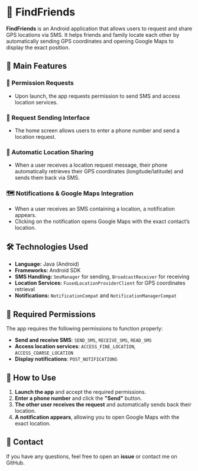 # 📍 FindFriends

**FindFriends** is an Android application that allows users to request and share GPS locations via SMS. It helps friends and family locate each other by automatically sending GPS coordinates and opening Google Maps to display the exact position.

## 🚀 Main Features

### 📲 Permission Requests
- Upon launch, the app requests permission to send SMS and access location services.

### 📩 Request Sending Interface
- The home screen allows users to enter a phone number and send a location request.

### 📍 Automatic Location Sharing
- When a user receives a location request message, their phone automatically retrieves their GPS coordinates (longitude/latitude) and sends them back via SMS.

### 🗺️ Notifications & Google Maps Integration
- When a user receives an SMS containing a location, a notification appears.
- Clicking on the notification opens Google Maps with the exact contact’s location.

## 🛠️ Technologies Used
- **Language:** Java (Android)
- **Frameworks:** Android SDK
- **SMS Handling:** `SmsManager` for sending, `BroadcastReceiver` for receiving
- **Location Services:** `FusedLocationProviderClient` for GPS coordinates retrieval
- **Notifications:** `NotificationCompat` and `NotificationManagerCompat`

## 🔐 Required Permissions
The app requires the following permissions to function properly:
- **Send and receive SMS**: `SEND_SMS`, `RECEIVE_SMS`, `READ_SMS`
- **Access location services**: `ACCESS_FINE_LOCATION`, `ACCESS_COARSE_LOCATION`
- **Display notifications**: `POST_NOTIFICATIONS`

## 📖 How to Use
1. **Launch the app** and accept the required permissions.
2. **Enter a phone number** and click the **"Send"** button.
3. **The other user receives the request** and automatically sends back their location.
4. **A notification appears**, allowing you to open Google Maps with the exact location.

## 📩 Contact
If you have any questions, feel free to open an **issue** or contact me on GitHub.  
